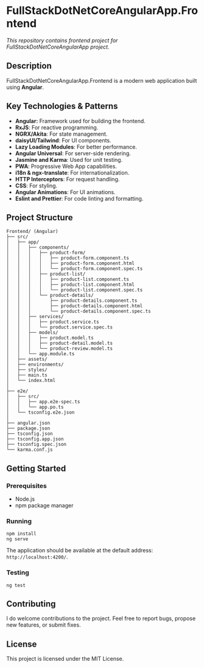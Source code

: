 # FullStackDotNetCoreAngularApp.Frontend

*This repository contains frontend project for FullStackDotNetCoreAngularApp project.*

## Description

FullStackDotNetCoreAngularApp.Frontend is a modern web application built using **Angular**.

## Key Technologies & Patterns

-   **Angular:** Framework used for building the frontend.
-   **RxJS**: For reactive programming.
-   **NGRX/Akita**: For state management.
-   **daisyUI/Tailwind**: For UI components.
-   **Lazy Loading Modules**: For better performance.
-   **Angular Universal**: For server-side rendering.
-   **Jasmine and Karma**: Used for unit testing.
-   **PWA**: Progressive Web App capabilities.
-   **i18n & ngx-translate**: For internationalization.
-   **HTTP Interceptors**: For request handling.
-   **CSS**: For styling.
-   **Angular Animations**: For UI animations.
-   **Eslint and Prettier**: For code linting and formatting.

## Project Structure

    Frontend/ (Angular)
    ├── src/
    │   ├── app/
    │   │   ├── components/
    │   │   │   ├── product-form/
    │   │   │   │   ├── product-form.component.ts
    │   │   │   │   ├── product-form.component.html
    │   │   │   │   └── product-form.component.spec.ts
    │   │   │   ├── product-list/
    │   │   │   │   ├── product-list.component.ts
    │   │   │   │   ├── product-list.component.html
    │   │   │   │   └── product-list.component.spec.ts
    │   │   │   └── product-details/
    │   │   │       ├── product-details.component.ts
    │   │   │       ├── product-details.component.html
    │   │   │       └── product-details.component.spec.ts
    │   │   ├── services/
    │   │   │   ├── product.service.ts
    │   │   │   └── product.service.spec.ts
    │   │   ├── models/
    │   │   │   ├── product.model.ts
    │   │   │   ├── product-detail.model.ts
    │   │   │   └── product-review.model.ts
    │   │   └── app.module.ts
    │   ├── assets/
    │   ├── environments/
    │   ├── styles/
    │   ├── main.ts
    │   └── index.html
    │
    ├── e2e/
    │   ├── src/
    │   │   ├── app.e2e-spec.ts
    │   │   └── app.po.ts
    │   └── tsconfig.e2e.json
    │
    ├── angular.json
    ├── package.json
    ├── tsconfig.json
    ├── tsconfig.app.json
    ├── tsconfig.spec.json
    └── karma.conf.js

## Getting Started

### Prerequisites

-   Node.js
-   npm package manager

### Running

    npm install
    ng serve

The application should be available at the default address: `http://localhost:4200/`.

### Testing

    ng test

## Contributing

I do welcome contributions to the project.
Feel free to report bugs, propose new features, or submit fixes.

## License

This project is licensed under the MIT License.
